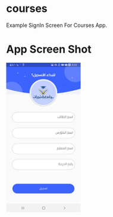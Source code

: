 # courses

 Example SignIn Screen For Courses App.
 
# App Screen Shot 
<img  src = "https://github.com/najeebaslan/courses_SignIn_App/blob/master/screen_shot/SignIn_Screen.jpg" width="200" height="400" />
